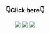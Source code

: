 <h3 align="center">👇Click here👇</h3>
<div align="center">
  <a href="https://www.youtube.com/@CRANDI">
  <img src="https://img.shields.io/badge/Youtube-FF0000.svg?style=for-the-badge&logo=Youtube&logoColor=FFFFFF"/>
  </a>
  <a href="https://www.instagram.com/crandi_dev">
  <img src="https://img.shields.io/badge/instagram-E4405F.svg?style=for-the-badge&logo=Instagram&logoColor=FFFFFF"/>
  </a>
  <a href="https://x.com/crandi27">
  <img src="https://img.shields.io/badge/X-000000.svg?style=for-the-badge&logo=X&logoColor=FFFFFF"/>
  </a>
</div>
